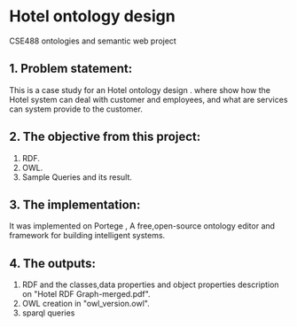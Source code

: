 # Hotel ontology design
CSE488 ontologies and semantic web project<br>
## 1. Problem statement:
This is a case study for an Hotel ontology design . where show how the Hotel system can deal with customer and employees, and what are services can system provide to the customer.
## 2. The objective from this project:
1. RDF.<br>
2. OWL.<br>
3. Sample Queries and its result.<br>
## 3. The implementation:
It was implemented on Portege , A free,open-source ontology editor and framework for building intelligent systems.
## 4. The outputs:
1. RDF and the classes,data properties and object properties description on "Hotel RDF Graph-merged.pdf".
2. OWL creation in "owl_version.owl".
3. sparql queries 

